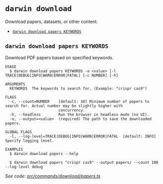 `darwin download`
=================

Download papers, datasets, or other content.

* [`darwin download papers KEYWORDS`](#darwin-download-papers-keywords)

## `darwin download papers KEYWORDS`

Download PDF papers based on specified keywords.

```
USAGE
  $ darwin download papers KEYWORDS -o <value> [-l TRACE|DEBUG|INFO|WARN|ERROR|FATAL] [-c NUMBER] [-h]

ARGUMENTS
  KEYWORDS  The keywords to search for. (Example: "crispr cas9")

FLAGS
  -c, --count=NUMBER    [default: 10] Minimum number of papers to search for. Actual number may be slightly higher with
                        concurrency.
  -h, --headless        Run the browser in headless mode (no UI).
  -o, --output=<value>  (required) The path to save the downloaded papers.

GLOBAL FLAGS
  -l, --log-level=TRACE|DEBUG|INFO|WARN|ERROR|FATAL  [default: INFO] Specify logging level.

EXAMPLES
  $ darwin download papers --help

  $ darwin download papers "crispr cas9" --output papers/ --count 100 --log-level debug
```

_See code: [src/commands/download/papers.ts](https://github.com/rpidanny/darwin/blob/v1.31.0/src/commands/download/papers.ts)_
